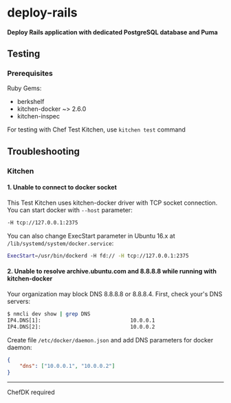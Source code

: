 # deploy-rails

#### Deploy Rails application with dedicated PostgreSQL database and Puma

## Testing

### Prerequisites

Ruby Gems:
  * berkshelf
  * kitchen-docker ~> 2.6.0
  * kitchen-inspec

For testing with Chef Test Kitchen, use `kitchen test` command

## Troubleshooting

### Kitchen

#### 1. Unable to connect to docker socket

This Test Kitchen uses kitchen-docker driver with TCP socket connection.
You can start docker with `--host` parameter:
```bash
-H tcp://127.0.0.1:2375
```

You can also change ExecStart parameter in Ubuntu 16.x at `/lib/systemd/system/docker.service`:

```bash
ExecStart=/usr/bin/dockerd -H fd:// -H tcp://127.0.0.1:2375
```

#### 2. Unable to resolve archive.ubuntu.com and 8.8.8.8 while running with kitchen-docker

Your organization may block DNS 8.8.8.8 or 8.8.8.4. First, check your's DNS servers:
```bash
$ nmcli dev show | grep DNS
IP4.DNS[1]:                             10.0.0.1
IP4.DNS[2]:                             10.0.0.2
```

Create file `/etc/docker/daemon.json` and add DNS parameters for docker daemon:

```json
{
    "dns": ["10.0.0.1", "10.0.0.2"]
}

```
___
ChefDK required
